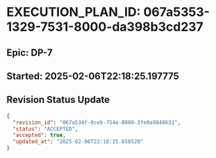 # EXECUTION_PLAN_ID: 067a5353-1329-7531-8000-da398b3cd237

## Epic: DP-7
## Started: 2025-02-06T22:18:25.197775


## Revision Status Update

```json
{
  "revision_id": "067a534f-0ceb-754e-8000-3fe0a9848631",
  "status": "ACCEPTED",
  "accepted": true,
  "updated_at": "2025-02-06T22:18:25.658520"
}
```
